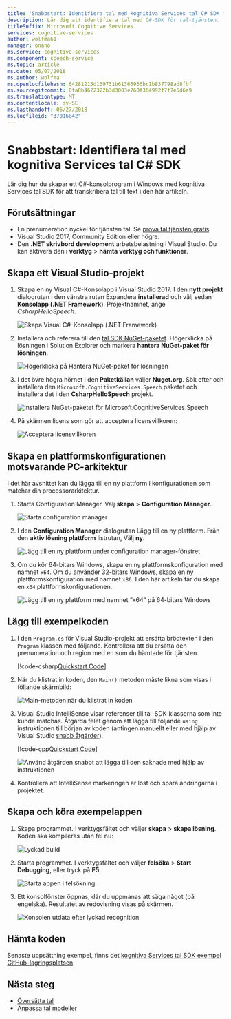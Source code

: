 ```yaml
---
title: 'Snabbstart: Identifiera tal med kognitiva Services tal C# SDK för Windows | Microsoft Docs'
description: Lär dig att identifiera tal med C#-SDK för tal-tjänsten.
titleSuffix: Microsoft Cognitive Services
services: cognitive-services
author: wolfma61
manager: onano
ms.service: cognitive-services
ms.component: speech-service
ms.topic: article
ms.date: 05/07/2018
ms.author: wolfma
ms.openlocfilehash: 64281215d139731b61365936bc1b837798ad8fbf
ms.sourcegitcommit: 0fa8b4622322b3d3003e760f364992f7f7e5d6a9
ms.translationtype: MT
ms.contentlocale: sv-SE
ms.lasthandoff: 06/27/2018
ms.locfileid: "37016842"
---
```

# <a name="quickstart-recognize-speech-using-the-cognitive-services-speech-c-sdk"></a>Snabbstart: Identifiera tal med kognitiva Services tal C# SDK

Lär dig hur du skapar ett C#-konsolprogram i Windows med kognitiva Services tal SDK för att transkribera tal till text i den här artikeln.

## <a name="prerequisites"></a>Förutsättningar

* En prenumeration nyckel för tjänsten tal. Se [prova tal tjänsten gratis](get-started.md).
* Visual Studio 2017, Community Edition eller högre.
* Den **.NET skrivbord development** arbetsbelastning i Visual Studio. Du kan aktivera den i **verktyg** \> **hämta verktyg och funktioner**. 

## <a name="create-a-visual-studio-project"></a>Skapa ett Visual Studio-projekt

1. Skapa en ny Visual C#-Konsolapp i Visual Studio 2017. I den **nytt projekt** dialogrutan i den vänstra rutan Expandera **installerad** och välj sedan **Konsolapp (.NET Framework)**. Projektnamnet, ange *CsharpHelloSpeech*.

    ![Skapa Visual C#-Konsolapp (.NET Framework)](media/sdk/speechsdk-05-vs-cs-new-console-app.png "skapa Visual C#-Konsolapp")

2. Installera och referera till den [tal SDK NuGet-paketet](https://aka.ms/csspeech/nuget). Högerklicka på lösningen i Solution Explorer och markera **hantera NuGet-paket för lösningen**.

    ![Högerklicka på Hantera NuGet-paket för lösningen](media/sdk/speechsdk-06-vs-cs-manage-nuget-packages.png "hantera NuGet-paket för lösningen")

3. I det övre högra hörnet i den **Paketkällan** väljer **Nuget.org**. Sök efter och installera den `Microsoft.CognitiveServices.Speech` paketet och installera det i den **CsharpHelloSpeech** projekt.

    ![Installera NuGet-paketet för Microsoft.CognitiveServices.Speech](media/sdk/speechsdk-08-vs-cs-nuget-install.png "installera Nuget-paketet")

4. På skärmen licens som gör att acceptera licensvillkoren:

    ![Acceptera licensvillkoren](media/sdk/speechsdk-09-vs-cs-nuget-license.png "acceptera licensvillkoren")

## <a name="create-a-platform-configuration-matching-your-pc-architecture"></a>Skapa en plattformskonfigurationen motsvarande PC-arkitektur

I det här avsnittet kan du lägga till en ny plattform i konfigurationen som matchar din processorarkitektur.

1. Starta Configuration Manager. Välj **skapa** > **Configuration Manager**.

    ![Starta configuration manager](media/sdk/speechsdk-12-vs-cs-cfg-manager-click.png "starta configuration manager")

2. I den **Configuration Manager** dialogrutan Lägg till en ny plattform. Från den **aktiv lösning plattform** listrutan, Välj **ny**.

    ![Lägg till en ny plattform under configuration manager-fönstret](media/sdk/speechsdk-14-vs-cs-cfg-manager-new.png "lägga till en ny plattform under configuration manager-fönstret")

3. Om du kör 64-bitars Windows, skapa en ny plattformskonfiguration med namnet `x64`. Om du använder 32-bitars Windows, skapa en ny plattformskonfiguration med namnet `x86`. I den här artikeln får du skapa en `x64` plattformskonfigurationen. 

    ![Lägg till en ny plattform med namnet ”x64” på 64-bitars Windows](media/sdk/speechsdk-15-vs-cs-cfg-manager-add-x64.png "Lägg till x64 plattform")

## <a name="add-the-sample-code"></a>Lägg till exempelkoden

1. I den `Program.cs` för Visual Studio-projekt att ersätta brödtexten i den `Program` klassen med följande. Kontrollera att du ersätta den prenumeration och region med en som du hämtade för tjänsten.

    [!code-csharp[Quickstart Code](~/samples-cognitive-services-speech-sdk/Windows/quickstart-csharp/Program.cs#code)]

2. När du klistrat in koden, den `Main()` metoden måste likna som visas i följande skärmbild:

    ![Main-metoden när du klistrat in koden](media/sdk/speechsdk-17-vs-cs-paste-code.png "slutliga Main-metoden")

3. Visual Studio IntelliSense visar referenser till tal-SDK-klasserna som inte kunde matchas. Åtgärda felet genom att lägga till följande `using` instruktionen till början av koden (antingen manuellt eller med hjälp av Visual Studio [snabb åtgärder](https://docs.microsoft.com/visualstudio/ide/quick-actions)).

    [!code-cpp[Quickstart Code](~/samples-cognitive-services-speech-sdk/Windows/quickstart-csharp/Program.cs#usingstatement)]

    ![Använd åtgärden snabbt att lägga till den saknade med hjälp av instruktionen](media/sdk/speechsdk-18-vs-cs-add-using.png "IntelliSense lösa problem")

4. Kontrollera att IntelliSense markeringen är löst och spara ändringarna i projektet.

## <a name="build-and-run-the-sample"></a>Skapa och köra exempelappen

1. Skapa programmet. I verktygsfältet och väljer **skapa** > **skapa lösning**. Koden ska kompileras utan fel nu:

    ![Lyckad build](media/sdk/speechsdk-20-vs-cs-build.png "lyckade build")

2. Starta programmet. I verktygsfältet och väljer **felsöka** > **Start Debugging**, eller tryck på **F5**. 

    ![Starta appen i felsökning](media/sdk/speechsdk-21-vs-cs-f5.png "starta appen i Felsökning")

3. Ett konsolfönster öppnas, där du uppmanas att säga något (på engelska).
Resultatet av redovisning visas på skärmen.

    ![Konsolen utdata efter lyckad recognition](media/sdk/speechsdk-22-cs-vs-console-output.png "konsolen utdata efter lyckad igenkänning")

## <a name="download-code"></a>Hämta koden

Senaste uppsättning exempel, finns det [kognitiva Services tal SDK exempel GitHub-lagringsplatsen](https://aka.ms/csspeech/samples).

## <a name="next-steps"></a>Nästa steg

- [Översätta tal](how-to-translate-speech.md)
- [Anpassa tal modeller](how-to-customize-speech-models.md)
